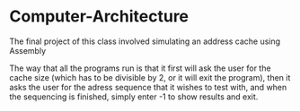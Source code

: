 # Computer-Architecture
The final project of this class involved simulating an address cache using Assembly

The way that all the programs run is that it first will ask the user for the cache size (which has to be divisible by 2, or it will exit the program), then it asks the user for the adress sequence that it wishes to test with, and when the sequencing is finished, simply enter -1 to show results and exit.
